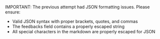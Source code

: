 IMPORTANT: The previous attempt had JSON formatting issues. Please ensure:
- Valid JSON syntax with proper brackets, quotes, and commas
- The feedbacks field contains a properly escaped string
- All special characters in the markdown are properly escaped for JSON
